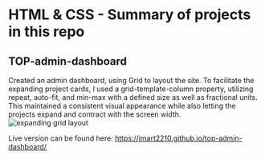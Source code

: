 # HTML & CSS - Summary of projects in this repo

## TOP-admin-dashboard
Created an admin dashboard, using Grid to layout the site. To facilitate the expanding project cards, I used a grid-template-column property, utilizing repeat, auto-fit, and min-max with a defined size as well as fractional units. This maintained a consistent visual appearance while also letting the projects expand and contract with the screen width.
<img src="/img/grid_Dashboard.gif" alt="expanding grid layout"/>

Live version can be found here: https://jmart2210.github.io/top-admin-dashboard/
